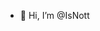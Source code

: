 - 👋 Hi, I’m @IsNott
<!---
IsNott/IsNott is a ✨ special ✨ repository because its `README.md` (this file) appears on your GitHub profile.
You can click the Preview link to take a look at your changes.
--->
